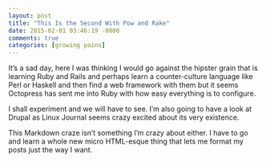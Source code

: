 ```yaml
---
layout: post
title: "This Is the Second With Pow and Rake"
date: 2015-02-01 03:46:19 -0800
comments: true
categories: [growing pains]
---
```


It’s a sad day, here I was thinking I would go against the hipster grain that is learning Ruby and Rails and perhaps learn a counter-culture language like Perl or Haskell and then find a web framework with them but it seems Octopress has sent me into Ruby with how easy everything is to configure.

I shall experiment and we will have to see. I’m also going to have a look at Drupal as Linux Journal seems crazy excited about its very existence.

This Markdown craze isn’t something I’m crazy about either. I have to go and learn a whole new micro HTML-esque thing that lets me format my posts just the way I want.
